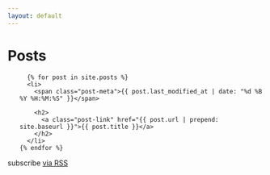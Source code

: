 ```yaml
---
layout: default
---
```


<div class="home">

  <h1 class="page-heading">Posts</h1>

  <ul class="post-list">

      {% for post in site.posts %}
      <li>
        <span class="post-meta">{{ post.last_modified_at | date: "%d %B %Y %H:%M:%S" }}</span>

        <h2>
          <a class="post-link" href="{{ post.url | prepend: site.baseurl }}">{{ post.title }}</a>
        </h2>
      </li>
    {% endfor %}

  </ul>

  <p class="rss-subscribe">subscribe <a href="{{ "/feed.xml" | prepend: site.baseurl }}">via RSS</a></p>

</div>
